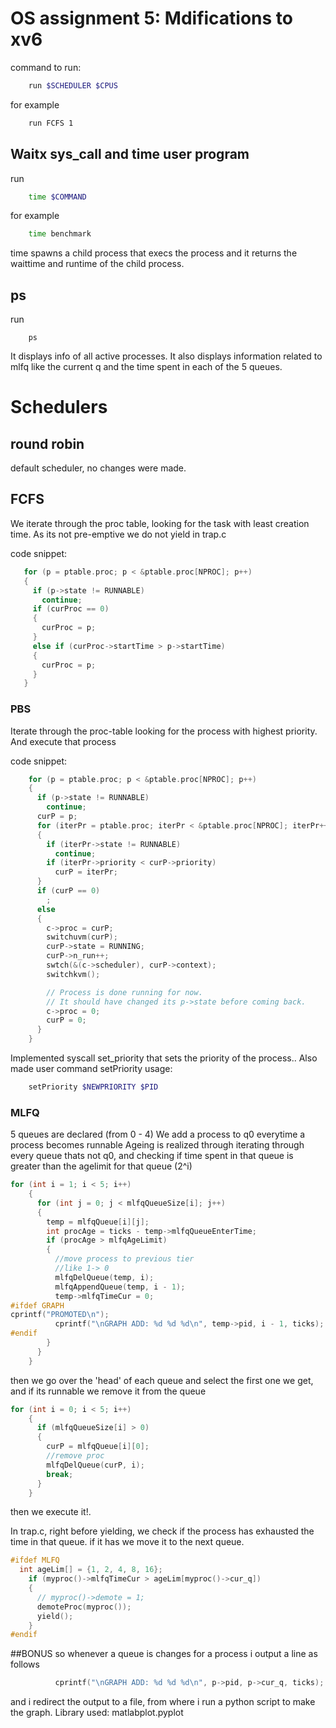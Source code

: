 # OS assignment 5: Mdifications to xv6

command to run:
```bash
    run $SCHEDULER $CPUS
```
for example
```bash
    run FCFS 1
```
## Waitx sys_call and time user program
run
```bash
    time $COMMAND
```
for example
```bash
    time benchmark
```

time spawns a child process that execs the process and it returns the waittime and runtime of the child process.

## ps
run
```
    ps
```
It displays info of all active processes. It also displays information related to mlfq like the current q and the time spent in each of the 5 queues.

# Schedulers
## round robin
default scheduler, no changes were made.
## FCFS
We iterate through the proc table, looking for the task with least creation time.
As its not pre-emptive we do not yield in trap.c
    
 code snippet:
 ```c
    for (p = ptable.proc; p < &ptable.proc[NPROC]; p++)
    {
      if (p->state != RUNNABLE)
        continue;
      if (curProc == 0)
      {
        curProc = p;
      }
      else if (curProc->startTime > p->startTime)
      {
        curProc = p;
      }
    }
```

### PBS
Iterate through the proc-table looking for the process with highest priority.
And execute that process
    
code snippet:
```c
    for (p = ptable.proc; p < &ptable.proc[NPROC]; p++)
    {
      if (p->state != RUNNABLE)
        continue;
      curP = p;
      for (iterPr = ptable.proc; iterPr < &ptable.proc[NPROC]; iterPr++)
      {
        if (iterPr->state != RUNNABLE)
          continue;
        if (iterPr->priority < curP->priority)
          curP = iterPr;
      }
      if (curP == 0)
        ;
      else
      {
        c->proc = curP;
        switchuvm(curP);
        curP->state = RUNNING;
        curP->n_run++;
        swtch(&(c->scheduler), curP->context);
        switchkvm();

        // Process is done running for now.
        // It should have changed its p->state before coming back.
        c->proc = 0;
        curP = 0;
      }
    }
```
    
Implemented syscall set_priority that sets the priority of the process..
Also made user command setPriority
usage:
```bash
    setPriority $NEWPRIORITY $PID
```
    
### MLFQ
5 queues are declared (from 0 - 4)
We add a process to q0 everytime a process becomes runnable
Ageing is realized through iterating through every queue thats not q0, and checking if time spent in that queue is greater than the agelimit for that queue (2^i)

```c
for (int i = 1; i < 5; i++)
    {
      for (int j = 0; j < mlfqQueueSize[i]; j++)
      {
        temp = mlfqQueue[i][j];
        int procAge = ticks - temp->mlfqQueueEnterTime;
        if (procAge > mlfqAgeLimit)
        {
          //move process to previous tier
          //like 1-> 0
          mlfqDelQueue(temp, i);
          mlfqAppendQueue(temp, i - 1);
          temp->mlfqTimeCur = 0;
#ifdef GRAPH
cprintf("PROMOTED\n");
          cprintf("\nGRAPH ADD: %d %d %d\n", temp->pid, i - 1, ticks);
#endif
        }
      }
    }
```

then we go over the 'head' of each queue and select the first one we get, and if its runnable we remove it from the queue
```c
for (int i = 0; i < 5; i++)
    {
      if (mlfqQueueSize[i] > 0)
      {
        curP = mlfqQueue[i][0];
        //remove proc
        mlfqDelQueue(curP, i);
        break;
      }
    }
```
then we execute it!.


In trap.c, right before yielding, we check if the process has exhausted the time in that queue. if it has we move it to the next queue.

```c
#ifdef MLFQ
  int ageLim[] = {1, 2, 4, 8, 16};
    if (myproc()->mlfqTimeCur > ageLim[myproc()->cur_q])
    {
      // myproc()->demote = 1;
      demoteProc(myproc());
      yield();
    }
#endif
```

##BONUS
so whenever a queue is changes for a process i output a line as follows
```c
          cprintf("\nGRAPH ADD: %d %d %d\n", p->pid, p->cur_q, ticks);
```
and i redirect the output to a file, from where i run a python script to make the graph. Library used: matlabplot.pyplot

